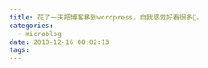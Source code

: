 ```yaml
---
title: 花了一天把博客移到wordpress，自我感觉好看很多🙂。
categories:
  - microblog
date: 2018-12-16 00:02:13
tags:
---
```

